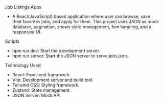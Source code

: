 Job Listings Apps
- A React(JavaScript) based application where user can browse, save their favorites jobs, and apply for them. This project uses JSON as mock database, pagination, shows state management, fom handling, and a responsive UI.

Scripts
- npm run dev: Start the development server.
- npm run server: Start the JSON server to serve jobs.json.

Technology Used
- React: Front-end framework.
- Vite: Development server and build tool.
- Tailwind CSS: Styling framework.
- Zustand: State management.
- JSON Server: Mock API.


